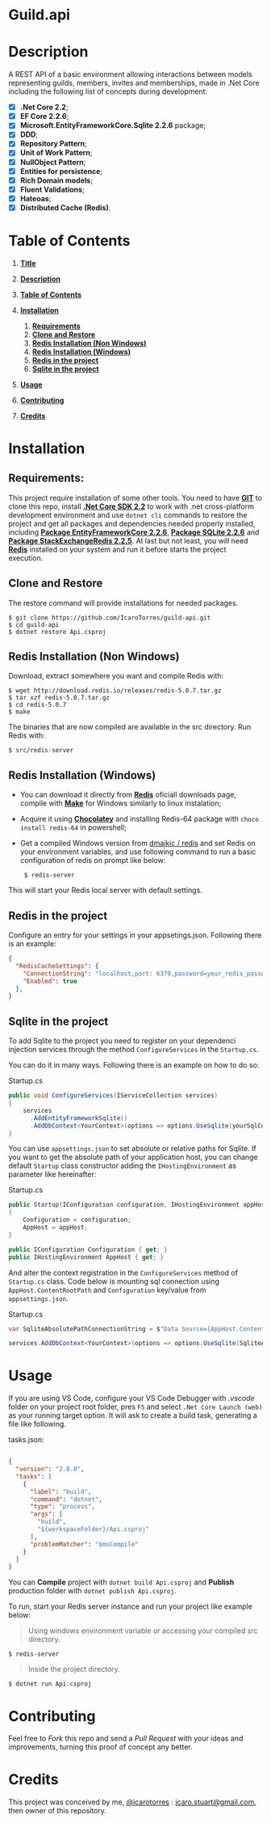 ﻿# Guild.api

# Description

A REST API of a basic environment allowing interactions between models representing guilds, members, invites and memberships, made in .Net Core including the following list of concepts during development:

- [x] **.Net Core 2.2**;
- [x] **EF Core 2.2.6**;
- [x] **Microsoft.EntityFrameworkCore.Sqlite 2.2.6** package;
- [x] **DDD**;
- [x] **Repository Pattern**;
- [x] **Unit of Work Pattern**;
- [x] **NullObject Pattern**;
- [x] **Entities for persistence**;
- [x] **Rich Domain models**;
- [x] **Fluent Validations**;
- [x] **Hateoas**;
- [x] **Distributed Cache (Redis)**.

# Table of Contents

1. **[Title](#guildapi "Title")**
2. **[Description](#description "Description")**
3. **[Table of Contents](#table-of-contents "Table of Contents")**
4. **[Installation](#installation "Installation")**

    1. **[Requirements](#requirements "Requirements")**
    2. **[Clone and Restore](#clone-and-restore "Clone and Restore")**
    3. **[Redis Installation (Non Windows)](#redis-installation-non-windows "Redis Installation (Non Windows)")**
    4. **[Redis Installation (Windows)](#redis-installation-windows "Redis Installation (Windows)")**
    5. **[Redis in the project](#redis-in-the-project "Redis in the project")**
    6. **[Sqlite in the project](#sqlite-in-the-project "Sqlite in the project")**

5. **[Usage](#usage "Usage")**
6. **[Contributing](#contributing "Contributing")**
7. **[Credits](#credits "Credits")**

# Installation

## Requirements:

This project require installation of some other tools. You need to have **[GIT](https://git-scm.com/downloads "git downloads")** to clone this repo, install **[.Net Core SDK 2.2](https://dotnet.microsoft.com/download "microsoft downloads")** to work with .net cross-platform development environment and use `dotnet cli` commands to restore the project and get all packages and dependencies needed properly installed, including **[Package EntityFrameworkCore 2.2.6](https://www.nuget.org/packages/Microsoft.EntityFrameworkCore/ "nuget gallery")**, **[Package SQLite 2.2.6](https://www.nuget.org/packages/System.Data.SQLite "nuget gallery")** and **[Package StackExchangeRedis 2.2.5](https://www.nuget.org/packages/Microsoft.Extensions.Caching.StackExchangeRedis "nuget gallery")**. At last but not least, you will need **[Redis](https://redis.io/download "redis downloads")** installed on your system and run it before starts the project execution.

## Clone and Restore

The restore command will provide installations for needed packages.

    $ git clone https://github.com/IcaroTorres/guild-api.git
    $ cd guild-api
    $ dotnet restore Api.csproj

## Redis Installation (Non Windows)

Download, extract somewhere you want and compile Redis with:

    $ wget http://download.redis.io/releases/redis-5.0.7.tar.gz
    $ tar xzf redis-5.0.7.tar.gz
    $ cd redis-5.0.7
    $ make

The binaries that are now compiled are available in the src directory. Run Redis with:

    $ src/redis-server

## Redis Installation (Windows)

 - You can download it directly from **[Redis](https://redis.io/download "redis downloads")** oficiall downloads page, compile with **[Make](http://gnuwin32.sourceforge.net/packages/make.htm "Make page")** for Windows similarly to linux instalation;
 - Acquire it using **[Chocolatey](https://chocolatey.org/install "Chocolatey")** and installing Redis-64 package with `choco install redis-64` in powershell;
 - Get a compiled Windows version from [dmajkic / redis](https://github.com/dmajkic/redis/downloads "github dmajkic/redis download packages") and set Redis on your environment variables, and use following command to run a basic configuration of redis on prompt like below:
 
 		$ redis-server

This will start your Redis local server with default settings.

## Redis in the project

Configure an entry for your settings in your appsetings.json. Following there is an example:

```json
{
  "RedisCacheSettings": {
    "ConnectionString": "localhost,port: 6379,password=your_redis_password!",
    "Enabled": true
  },
}
```

## Sqlite in the project

To add Sqlite to the project you need to register on your dependenci injection services through the method `ConfigureServices` in the `Startup.cs`.

You can do it in many ways. Following there is an example on how to do so:

Startup.cs

```c#
public void ConfigureServices(IServiceCollection services)
{
    services
      .AddEntityFrameworkSqlite()
      .AddDbContext<YourContext>(options => options.UseSqlite(yourSqlConnectionString));
}
```

You can use `appsettings.json` to set absolute or relative paths for Sqlite. If you want to get the absolute path of your application host, you can change default `Startup` class constructor adding the `IHostingEnvironment` as parameter like hereinafter:

Startup.cs

```c#
public Startup(IConfiguration configuration, IHostingEnvironment appHost)
{
    Configuration = configuration;
    AppHost = appHost;
}

public IConfiguration Configuration { get; }
public IHostingEnvironment AppHost { get; }
```

And alter the context registration in the `ConfigureServices` method of `Startup.cs` class. Code below is mounting sql connection using `AppHost.ContentRootPath` and `Configuration` key/value from `appsettings.json`.


Startup.cs

```c#
var SqliteAbsolutePathConnectionString = $"Data Source={AppHost.ContentRootPath}\\{Configuration["SqliteSettings:SourceName"]}";

services.AddDbContext<YourContext>(options => options.UseSqlite(SqliteAbsolutePathConnectionString));
```

#  Usage

If you are using VS Code, configure your VS Code Debugger with _.vscode_ folder on your project root folder, pres `F5` and select `.Net Core Launch (web)` as your running target option. It will ask to create a build task, generating a file like following.

tasks.json:

```json

{
  "version": "2.0.0",
  "tasks": [
    {
      "label": "build",
      "command": "dotnet",
      "type": "process",
      "args": [
        "build",
        "${workspaceFolder}/Api.csproj"
      ],
      "problemMatcher": "$msCompile"
    }
  ]
}
```

You can **Compile** project with `dotnet build Api.csproj` and **Publish** production folder with `dotnet publish Api.csproj`.

To run, start your Redis server instance and run your project like example below:

> Using windows environment variable or accessing your compiled src directory.

    $ redis-server

> Inside the project directory.

    $ dotnet run Api.csproj

# Contributing

Feel free to *Fork* this repo and send a *Pull Request* with your ideas and improvements, turning this proof of concept any better.

# Credits

This project was conceived by me, [@icarotorres](https://github.com/icarotorres "author's profile") : icaro.stuart@gmail.com, then owner of this repository.
